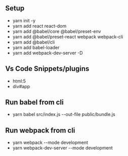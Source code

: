 ## Setup
- yarn init -y
- yarn add react react-dom
- yarn add @babel/core @babel/preset-env 
- yarn add @babel/preset-react webpack webpack-cli
- yarn add @babel/cli
- yarn add babel-loader
- yarn add webpack-dev-server -D

## Vs Code Snippets/plugins
- html:5
- div#app

## Run babel from cli
- yarn babel src/index.js --out-file public/bundle.js

## Run webpack from cli
- yarn webpack --mode development
- yarn webpack-dev-server --mode development